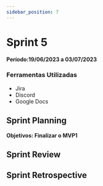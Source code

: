 ```yaml
---
sidebar_position: 7
---
```


# Sprint 5

**Período:19/06/2023 a 03/07/2023**


### Ferramentas Utilizadas
- Jira
- Discord
- Google Docs

## Sprint Planning

**Objetivos: Finalizar o MVP1** 


## Sprint Review


## Sprint Retrospective

